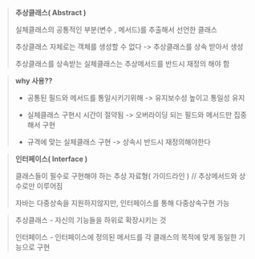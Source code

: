 > **추상클래스( Abstract )**
> 
> 실체클래스의 공통적인 부분(변수 , 메서드)를 추출해서 선언한 클래스
> 
> 추상클래스 자체로는 객체를 생성할 수 없다 -> 추상클래스를 상속 받아서 생성
> 
> 추상클래스를 상속받는 실체클래스는 추상메서드를 반드시 재정의 해야 함


> **why 사용??**
>- 공통된 필드와 메서드를 통일시키기위해 -> 유지보수성 높이고 통일성 유지
> 
>- 실체클래스 구현시 시간이 절약됨 -> 오버라이딩 되는 필드와 메서드만 집중해서 구현
> 
>- 규격에 맞는 실체클래스 구현 -> 상속시 반드시 재정의해야한다

>**인터페이스( Interface )**
>
> 클래스들이 필수로 구현해야 하는 추상 자료형( 가이드라인 ) // 추상메서드와 상수로만 이루어짐
>
> 자바는 다중상속을 지원하지않지만, 인터페이스를 통해 다중상속구현 가능

> 추상클래스 - 자신의 기능들을 하위로 확장시키는 것
> 
> 인터페이스 - 인터페이스에 정의된 메서드를 각 클래스의 목적에 맞게 동일한 기능으로 구현
